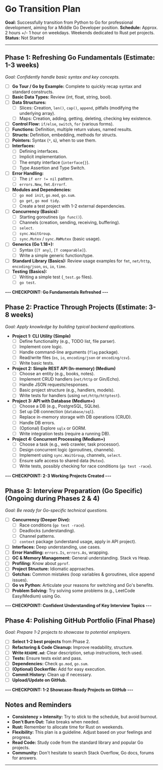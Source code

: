# Go Transition Plan

**Goal:** Successfully transition from Python to Go for professional development, aiming for a Middle Go Developer position.
**Schedule:** Approx. 2 hours +/- 1 hour on weekdays. Weekends dedicated to Rust pet projects.
**Status:** Not Started

---

## Phase 1: Refreshing Go Fundamentals (Estimate: 1-3 weeks)

*Goal: Confidently handle basic syntax and key concepts.*

- [ ] **Go Tour / Go by Example:** Complete to quickly recap syntax and standard constructs.
- [ ] **Basic Data Types:** Review (int, float, string, bool).
- [ ] **Data Structures:**
    - [ ] Slices: Creation, `len()`, `cap()`, `append`, pitfalls (modifying the underlying array).
    - [ ] Maps: Creation, adding, getting, deleting, checking key existence.
- [ ] **Control Flow:** `if/else`, `switch`, `for` (various forms).
- [ ] **Functions:** Definition, multiple return values, named results.
- [ ] **Structs:** Definition, embedding, methods for structs.
- [ ] **Pointers:** Syntax (`*`, `&`), when to use them.
- [ ] **Interfaces:**
    - [ ] Defining interfaces.
    - [ ] Implicit implementation.
    - [ ] The empty interface (`interface{}`).
    - [ ] Type Assertion and Type Switch.
- [ ] **Error Handling:**
    - [ ] The `if err != nil` pattern.
    - [ ] `errors.New`, `fmt.Errorf`.
- [ ] **Modules and Dependencies:**
    - [ ] `go mod init`, `go.mod`, `go.sum`.
    - [ ] `go get`, `go mod tidy`.
    - [ ] Create a test project with 1-2 external dependencies.
- [ ] **Concurrency (Basics):**
    - [ ] Starting goroutines (`go func()`).
    - [ ] Channels (creation, sending, receiving, buffering).
    - [ ] `select`.
    - [ ] `sync.WaitGroup`.
    - [ ] `sync.Mutex` / `sync.RWMutex` (basic usage).
- [ ] **Generics (Go 1.18+):**
    - [ ] Syntax (`[T any]`, `[T comparable]`).
    - [ ] Write a simple generic function/type.
- [ ] **Standard Library (Basics):** Review usage examples for `fmt`, `net/http`, `encoding/json`, `os`, `io`, `time`.
- [ ] **Testing (Basics):**
    - [ ] Writing a simple test (`_test.go` files).
    - [ ] `go test`.

**--- CHECKPOINT: Go Fundamentals Refreshed ---**

## Phase 2: Practice Through Projects (Estimate: 3-8 weeks)

*Goal: Apply knowledge by building typical backend applications.*

- **Project 1: CLI Utility (Simple)**
    - [ ] Define functionality (e.g., TODO list, file parser).
    - [ ] Implement core logic.
    - [ ] Handle command-line arguments (`flag` package).
    - [ ] Read/write files (`os`, `io`, `encoding/json` or `encoding/csv`).
    - [ ] Write basic tests.
- **Project 2: Simple REST API (In-memory) (Medium)**
    - [ ] Choose an entity (e.g., books, notes).
    - [ ] Implement CRUD handlers (`net/http` or Gin/Echo).
    - [ ] Handle JSON requests/responses.
    - [ ] Basic project structure (e.g., handlers, models).
    - [ ] Write tests for handlers (using `net/http/httptest`).
- **Project 3: API with Database (Medium+)**
    - [ ] Choose a DB (e.g., PostgreSQL, SQLite).
    - [ ] Set up DB connection (`database/sql`).
    - [ ] Replace in-memory storage with DB operations (CRUD).
    - [ ] Handle DB errors.
    - [ ] (Optional) Explore `sqlx` or GORM.
    - [ ] Write integration tests (require a running DB).
- **Project 4: Concurrent Processing (Medium+)**
    - [ ] Choose a task (e.g., web crawler, task processor).
    - [ ] Design concurrent logic (goroutines, channels).
    - [ ] Implement using `sync.WaitGroup`, channels, `select`.
    - [ ] Ensure safe access to shared data (`Mutex`).
    - [ ] Write tests, possibly checking for race conditions (`go test -race`).

**--- CHECKPOINT: 2-3 Working Projects Created ---**

## Phase 3: Interview Preparation (Go Specific) (Ongoing during Phases 2 & 4)

*Goal: Be ready for Go-specific technical questions.*

- [ ] **Concurrency (Deeper Dive):**
    - [ ] Race conditions (`go test -race`).
    - [ ] Deadlocks (understanding).
    - [ ] Channel patterns.
    - [ ] `context` package (understand usage, apply in API project).
- [ ] **Interfaces:** Deep understanding, use cases.
- [ ] **Error Handling:** `errors.Is`, `errors.As`, wrapping.
- [ ] **GC & Memory Management:** General understanding. Stack vs Heap.
- [ ] **Profiling:** Know about `pprof`.
- [ ] **Project Structure:** Idiomatic approaches.
- [ ] **Gotchas:** Common mistakes (loop variables & goroutines, slice append issues).
- [ ] **Go vs Python:** Articulate your reasons for switching and Go's benefits.
- [ ] **Problem Solving:** Try solving some problems (e.g., LeetCode Easy/Medium) using Go.

**--- CHECKPOINT: Confident Understanding of Key Interview Topics ---**

## Phase 4: Polishing GitHub Portfolio (Final Phase)

*Goal: Prepare 1-2 projects to showcase to potential employers.*

- [ ] **Select 1-2 best projects** from Phase 2.
- [ ] **Refactoring & Code Cleanup:** Improve readability, structure.
- [ ] **Write `README.md`:** Clear description, setup instructions, tech used.
- [ ] **Tests:** Ensure tests exist and pass.
- [ ] **Dependencies:** Check `go.mod`, `go.sum`.
- [ ] **(Optional) Dockerfile:** Add for easy execution.
- [ ] **Commit History:** Clean up if necessary.
- [ ] **Upload/Update on GitHub.**

**--- CHECKPOINT: 1-2 Showcase-Ready Projects on GitHub ---**

## Notes and Reminders

- **Consistency > Intensity:** Try to stick to the schedule, but avoid burnout.
- **Don't Burn Out:** Take breaks when needed.
- **Rust:** Remember to allocate time for Rust on weekends.
- **Flexibility:** This plan is a guideline. Adjust based on your feelings and progress.
- **Read Code:** Study code from the standard library and popular Go projects.
- **Community:** Don't hesitate to search Stack Overflow, Go docs, forums for answers.

---
